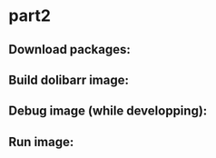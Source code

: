 # part2
## Download packages:
<make prepare>

## Build dolibarr image:
<make build>

## Debug image (while developping):
<make debug>

## Run image:
<make run>
